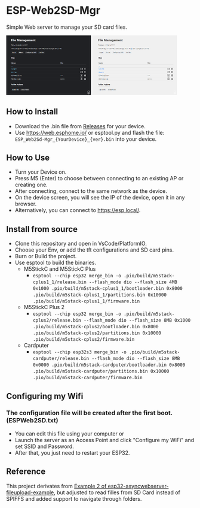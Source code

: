 # ESP-Web2SD-Mgr
Simple Web server to manage your SD card files.

<p align="left" width="100%">
    <img width="45%" src="https://github.com/Niximkk/ESP-Web2SD-Mgr/blob/main/imgs/dashboard.png?raw=true"> 
    <img width="45%" src="https://github.com/Niximkk/ESP-Web2SD-Mgr/blob/main/imgs/lightdashboard.png?raw=true"> 
</p>

## How to Install
* Download the .bin file from [Releases](https://github.com/bmorcelli/ESP-Web2SD-Mgr/releases/latest) for your device.
* Use https://web.esphome.io/ or esptool.py and flash the file: `ESP_Web2Sd-Mgr_{YourDevice}_{ver}.bin` into your device.

## How to Use
* Turn your Device on.
* Press M5 (Enter) to choose between connecting to an existing AP or creating one.
* After connecting, connect to the same network as the device.
* On the device screen, you will see the IP of the device, open it in any browser.
* Alternatively, you can connect to https://esp.local/.

## Install from source
* Clone this repository and open in VsCode/PlatformIO.
* Choose your Env, or add the tft configurations and SD card pins.
* Burn or Build the project.
* Use esptool to build the binaries.
    * M5StickC and M5StickC Plus
        * `esptool --chip esp32 merge_bin -o .pio/build/m5stack-cplus1_1/release.bin --flash_mode dio --flash_size 4MB 0x1000 .pio/build/m5stack-cplus1_1/bootloader.bin 0x8000 .pio/build/m5stack-cplus1_1/partitions.bin 0x10000 .pio/build/m5stack-cplus1_1/firmware.bin`
    * M5StickC Plus 2
        * `esptool --chip esp32 merge_bin -o .pio/build/m5stack-cplus2/release.bin --flash_mode dio --flash_size 8MB 0x1000 .pio/build/m5stack-cplus2/bootloader.bin 0x8000 .pio/build/m5stack-cplus2/partitions.bin 0x10000 .pio/build/m5stack-cplus2/firmware.bin`
    * Cardputer
        * `esptool --chip esp32s3 merge_bin -o .pio/build/m5stack-cardputer/release.bin --flash_mode dio --flash_size 8MB 0x0000 .pio/build/m5stack-cardputer/bootloader.bin 0x8000 .pio/build/m5stack-cardputer/partitions.bin 0x10000 .pio/build/m5stack-cardputer/firmware.bin`

## Configuring my Wifi
### The configuration file will be created after the first boot. (ESPWeb2SD.txt)
* You can edit this file using your computer or
* Launch the server as an Access Point and click "Configure my WiFi" and set SSID and Password.
* After that, you just need to restart your ESP32.

## Reference
This project derivates from [Example 2 of esp32-asyncwebserver-fileupload-example](https://github.com/smford/esp32-asyncwebserver-fileupload-example), but adjusted to read filles from SD Card instead of SPIFFS and added support to navigate through folders.
